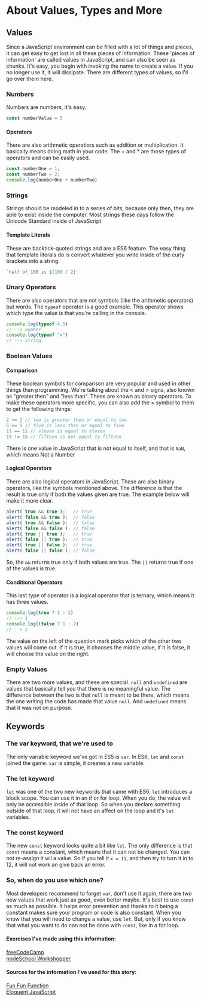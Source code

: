 # About Values, Types and More

## Values
Since a JavaScript environment can be filled with a lot of things and pieces, it can get easy to get lost in all these pieces of information. These 'pieces of information' are called values in JavaScript, and can also be seen as chunks.
It's easy, you begin with invoking the name to create a value. If you no longer use it, it will dissipate.
There are different types of values, so I'll go over them here.

### Numbers
Numbers are numbers, it's easy.        
```javascript
const numberValue = 5
```

#### Operators
There are also arithmetic operatiors such as addition or multiplication. It basically means doing math in your code.
The + and * are those types of operators and can be easily used.          
```javascript
const numberOne = 1;        
const numberTwo = 2;        
console.log(numberOne + numberTwo)
```

### Strings
Strings should be modeled in to a series of bits, because only then, they are able to exist inside the computer. Most strings these days follow the Unicode Standard inside of JavaScript

#### Template Literals
These are backtick-quoted strings and are a ES6 feature. The easy thing that template literals do is convert whatever you write inside of the curly brackets into a string.
``` javascript
`half of 100 is ${100 / 2}`
```

### Unary Operators
There are also operators that are not symbols (like the arithmetic operators) but words. The `typeof` operator is a good example. This operator shows which type the value is that you're calling in the console.
``` javascript
console.log(typeof 4.5)
// --> number
console.log(typeof "x")
// --> string
```

### Boolean Values

#### Comparison

These boolean symbols for comparison are very popular and used in other things than programming. We're talking about the < and > signs, also known as "greater then" and "less than". These are known as binary operators.
To make these operators more specific, you can also add the = symbol to them to get the following things:
``` javascript
2 >= 2 // two is greater then or equal to two
5 <= 5 // five is less than or equal to five
11 == 11 // eleven is equal to eleven
15 != 15 // fifteen is not equal to fifteen
```
There is one value in JavaScript that is not equal to itself, and that is `NaN`, which means Not a Number

#### Logical Operators
There are also logical operators in JavaScript. These are also binary operators, like the symbols mentioned above. The difference is that the result is true only if both the values given are true. The example below will make it more clear.
``` javascript
alert( true && true );   // true
alert( false && true );  // false
alert( true && false );  // false
alert( false && false ); // false
alert( true || true );   // true
alert( false || true );  // true
alert( true || false );  // true
alert( false || false ); // false
```
So, the `&&` returns true only if both values are true. The `||` returns true if one of the values is true.

#### Conditional Operators
This last type of operator is a logical operator that is ternary, which means it has three values. 
``` javascript
console.log(true ? 1 : 2)
// --> 1
console.log((false ? 1 : 2)
// --> 2
```
The value on the left of the question mark picks which of the other two values will come out. If it is true, it chooses the middle value, if it is false, it will choose the value on the right.

### Empty Values
There are two more values, and these are special. `null` and `undefined` are values that basically tell you that there is no meaningful value. 
The difference between the two is that `null` is meant to be there, which means the one writing the code has made that value `null`.
And `undefined` means that it was not on purpose.

## Keywords

### The var keyword, that we're used to
The only variable keyword we've got in ES5 is `var`. In ES6, `let` and `const` joined the game. `var` is simple, it creates a new variable.

### The let keyword
`let` was one of the two new keywords that came with ES6. `let` introduces a block scope. You can use it in an if or for loop. When you do, the value will only be accessible inside of that loop. So when you declare something outside of that loop, it will not have an affect on the loop and it's `let` variables.

### The const keyword
The new `const` keyword looks quite a bit like `let`. The only difference is that `const` means a constant, which means that it can not be changed. You can not re-assign it wil a value.
So if you tell it `x = 11`, and then try to turn it in to 12, it will not work an give back an error. 

### So, when do you use which one?
Most developers recommend to forget `var`, don't use it again, there are two new values that work just as good, even better maybe.
It's best to use `const` as much as possible. It helps error prevention and thanks to it being a constant makes sure your program or code is also constant.
When you know that you will need to change a value, use `let`. But, only if you know that what you want to do can not be done with `const`, like in a for loop.

#### Exercises I've made using this information:
[freeCodeCamp]()                    
[nodeSchool Workshopper]()

#### Sources for the information I've used for this story:
[Fun Fun Function](https://www.youtube.com/watch?v=sjyJBL5fkp8)                    
[Eloquent JavaScript](https://eloquentjavascript.net/01_values.html)
